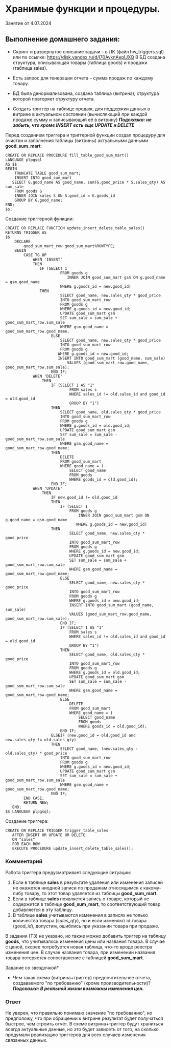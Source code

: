 # Хранимые функции и процедуры.

Занятие от 4.07.2024

## Выполнение домашнего задания:

 - Скрипт и развернутое описание задачи – в ЛК (файл hw_triggers.sql) или по ссылке: https://disk.yandex.ru/d/l70AvknAepIJXQ
    В БД создана структура, описывающая товары (таблица goods) и продажи (таблица sales).

 - Есть запрос для генерации отчета – сумма продаж по каждому товару.

 - БД была денормализована, создана таблица (витрина), структура которой повторяет структуру отчета.

 - Создать триггер на таблице продаж, для поддержки данных в витрине в актуальном состоянии (вычисляющий при каждой продаже сумму и записывающий её в витрину) ***Подсказка: не забыть, что кроме INSERT есть еще UPDATE и DELETE***

Перед созданием триггера и триггерной функции создал процедуру для очистки и заполнения таблицы (витрины) актуальными данными **good_sum_mart**:
```
CREATE OR REPLACE PROCEDURE fill_table_good_sum_mart()
LANGUAGE plpgsql
AS $$
BEGIN
	TRUNCATE TABLE good_sum_mart;
	INSERT INTO good_sum_mart 
   SELECT G.good_name AS good_name, sum(G.good_price * S.sales_qty) AS sum_sale
	FROM goods G
	INNER JOIN sales S ON S.good_id = G.goods_id
	GROUP BY G.good_name;
END;
$$;
```

Создание триггерной функции:
```
CREATE OR REPLACE FUNCTION update_insert_delete_table_sales() 
RETURNS TRIGGER AS 
$$
	DECLARE
    	good_sum_mart_row good_sum_mart%ROWTYPE;
	BEGIN
		CASE TG_OP
			WHEN 'INSERT'
            THEN 
               IF (SELECT 1 
						FROM goods g 
						   INNER JOIN good_sum_mart gsm ON g.good_name = gsm.good_name 
						WHERE g.goods_id = new.good_id) 
               THEN 
						SELECT good_name, new.sales_qty * good_price
						INTO good_sum_mart_row
						FROM goods g
						WHERE g.goods_id = new.good_id;
						UPDATE good_sum_mart gsm
						SET sum_sale = sum_sale + good_sum_mart_row.sum_sale
						WHERE gsm.good_name = good_sum_mart_row.good_name;
					ELSE 
						SELECT good_name, new.sales_qty * good_price
						INTO good_sum_mart_row
						FROM goods g
					   WHERE g.goods_id = new.good_id;
					   INSERT INTO good_sum_mart (good_name, sum_sale)
						   VALUES (good_sum_mart_row.good_name, good_sum_mart_row.sum_sale);
					END IF;
			WHEN 'DELETE'
				THEN 
					IF (SELECT 1 AS "1"
							FROM sales s
							WHERE sales_id != old.sales_id and good_id = old.good_id
							GROUP BY "1") 
					THEN 
						SELECT good_name, old.sales_qty * good_price
						INTO good_sum_mart_row
						FROM goods g
						WHERE g.goods_id = old.good_id;
						UPDATE good_sum_mart gsm
						SET sum_sale = sum_sale - good_sum_mart_row.sum_sale
						WHERE gsm.good_name = good_sum_mart_row.good_name;
					THEN
						DELETE 
						FROM good_sum_mart
						WHERE good_name = (
							SELECT good_name
							FROM goods
							WHERE goods_id = old.good_id);
					END IF;								
			WHEN 'UPDATE'
				THEN 
					IF new.good_id != old.good_id
					THEN
						IF (SELECT 1 
							FROM goods g 
								INNER JOIN good_sum_mart gsm ON g.good_name = gsm.good_name 
							   WHERE g.goods_id = new.good_id) 
                	THEN 
							SELECT good_name, new.sales_qty * good_price
							INTO good_sum_mart_row
							FROM goods g
							WHERE g.goods_id = new.good_id;
							UPDATE good_sum_mart gsm
							SET sum_sale = sum_sale + good_sum_mart_row.sum_sale
							WHERE gsm.good_name = good_sum_mart_row.good_name;
						ELSE 
							SELECT good_name, new.sales_qty * good_price
							INTO good_sum_mart_row
							FROM goods g
							WHERE g.goods_id = new.good_id;
							INSERT INTO good_sum_mart (good_name, sum_sale)
							VALUES (good_sum_mart_row.good_name, good_sum_mart_row.sum_sale);
						END IF;
					  	IF (SELECT 1 AS "1"
							FROM sales s
							WHERE sales_id != old.sales_id and good_id = old.good_id
							GROUP BY "1") 
						THEN 
							SELECT good_name, old.sales_qty * good_price
							INTO good_sum_mart_row
							FROM goods g
							WHERE g.goods_id = old.good_id;
							UPDATE good_sum_mart gsm
							SET sum_sale = sum_sale - good_sum_mart_row.sum_sale
							WHERE gsm.good_name = good_sum_mart_row.good_name;
						ELSE
							DELETE 
							FROM good_sum_mart
							WHERE good_name = (
								SELECT good_name
								FROM goods
								WHERE goods_id = old.good_id);
						END IF;	
					ELSEIF (new.good_id = old.good_id and new.sales_qty != old.sales_qty)
					THEN 
						SELECT good_name, (new.sales_qty - old.sales_qty) * good_price
						INTO good_sum_mart_row
						FROM goods g
						WHERE g.goods_id = new.good_id;
						UPDATE good_sum_mart gsm
						SET sum_sale = sum_sale + good_sum_mart_row.sum_sale
						WHERE gsm.good_name = good_sum_mart_row.good_name;	
					END IF;
		END CASE;
		RETURN NEW;
   END;
$$ LANGUAGE plpgsql;
```
Создание триггера:
```
CREATE OR REPLACE TRIGGER trigger_table_sales
   AFTER INSERT OR UPDATE OR DELETE 
   ON "sales"
   FOR EACH ROW
   EXECUTE PROCEDURE update_insert_delete_table_sales();
```
### Комментарий
Работа триггера предусматривает следующие ситуации:
 1. Если в таблице **sales** в результате удаления или изменения записей не окажется ниодной записи по продажам относящимся к какому-либу товару, то этот товар удаляется из таблицы **good_sum_mart**.
 2. Если в таблице **sales** появляется запись о товаре, который не содержится в таблице **good_sum_mart**, то соответствующий товар добавляется в эту таблицу.
 3. В таблице **sales** учитываются изменения в записях не только количества товара (*sales_qty*), но и если изменяют id товара (*good_id*), допустим, ошиблись при указании товара при продаже.

В задании (ТЗ) не указано, но также можно добавить триггер на таблицу **goods**, что учитывалось изменения цены или названия товара. В случае с ценой, скорее потребуется новая таблица, что-то вроде реестра изменения цен. В случае названия товара, при изменении названия товара потеряется сопоставление с таблицей **good_sum_mart**.

Задание со звездочкой*
 - Чем такая схема (витрина+триггер) предпочтительнее отчета, создаваемого "по требованию" (кроме производительности)? ***Подсказка: В реальной жизни возможны изменения цен.***

### Ответ
Не уверен, что правильно понимаю значение "по требованию", но предположу, что при обращении к витрине результат будет получаться быстрее, чем строить отчёт. В схеме витрина+триггер будут храниться всегда актуальные данные, но это будет зависеть от того, на сколько продумали реализацию триггеров для всех случаев изменения связанных данных.